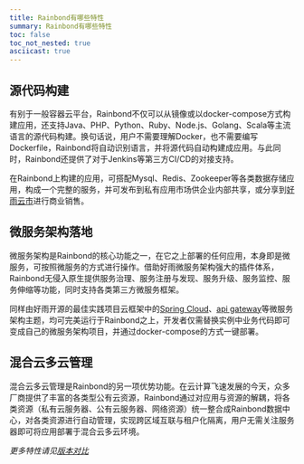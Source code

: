 ```yaml
---
title: Rainbond有哪些特性
summary: Rainbond有哪些特性
toc: false
toc_not_nested: true
asciicast: true
---
```


## 源代码构建

有别于一般容器云平台，Rainbond不仅可以从镜像或以docker-compose方式构建应用，还支持Java、PHP、Python、Ruby、Node.js、Golang、Scala等主流语言的源代码构建。换句话说，用户不需要理解Docker，也不需要编写Dockerfile，Rainbond将自动识别语言，并将源代码自动构建成应用。与此同时，Rainbond还提供了对于Jenkins等第三方CI/CD的对接支持。

在Rainbond上构建的应用，可搭配Mysql、Redis、Zookeeper等各类数据存储应用，构成一个完整的服务，并可发布到私有应用市场供企业内部共享，或分享到[好雨云市](http://app.goodrain.com/)进行商业销售。

## 微服务架构落地

微服务架构是Rainbond的核心功能之一，在它之上部署的任何应用，本身即是微服务，可按照微服务的方式进行操作。借助好雨微服务架构强大的插件体系，Rainbond无侵入原生提供服务治理、服务注册与发现、服务升级、服务监控、服务伸缩等功能，同时支持各类第三方微服务框架。

同样由好雨开源的最佳实践项目云框架中的[Spring Cloud](https://github.com/cloudframeworks-springcloud/user-guide-springcloud)、[api gateway](https://github.com/cloudframeworks-apigateway/user-guide-apigateway)等微服务架构主题，均可完美运行于Rainbond之上，开发者仅需替换实例中业务代码即可变成自己的微服务架构项目，并通过docker-compose的方式一键部署。

## 混合云多云管理

混合云多云管理是Rainbond的另一项优势功能。在云计算飞速发展的今天，众多厂商提供了丰富的各类型公有云资源，Rainbond通过对应用与资源的解耦，将各类资源（私有云服务器、公有云服务器、网络资源）统一整合成Rainbond数据中心，对各类资源进行自动管理，实现跨区域互联与租户化隔离，用户无需关注服务器即可将应用部署于混合云多云环境。

*更多特性请见[版本对比](https://github.com/goodrain/rainbond-docs/edit/master/v3.6/overview/edition.md)*
